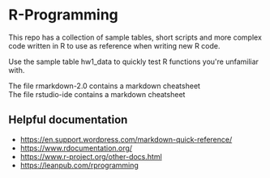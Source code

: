 # R-Programming

This repo has a collection of sample tables, short scripts and more complex code written in R
to use as reference when writing new R code.

Use the sample table hw1_data to quickly test R functions you're unfamiliar with.

The file rmarkdown-2.0 contains a markdown cheatsheet  
The file rstudio-ide contains a markdown cheatsheet

## Helpful documentation
* https://en.support.wordpress.com/markdown-quick-reference/
* https://www.rdocumentation.org/
* https://www.r-project.org/other-docs.html
* https://leanpub.com/rprogramming

